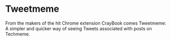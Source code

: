 Tweetmeme
=========

From the makers of the hit Chrome extension CrayBook comes Tweetmeme: A simpler and quicker way of seeing Tweets associated with posts on Techmeme.